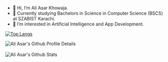 - 👋 Hi, I’m Ali Asar Khowaja.
- 🏫 Currently studying Bachelors in Science in Computer Science (BSCS) at SZABIST Karachi.
- 👀 I’m interested in Artificial Intelligence and App Development.

<!---
aliasar1/aliasar1 is a ✨ special ✨ repository because its `README.md` (this file) appears on your GitHub profile.
You can click the Preview link to take a look at your changes.
--->

[![Top Langs](https://github-readme-stats.vercel.app/api/top-langs/?username=aliasar1&layout=compact&theme=github_dark)](https://github.com/aliasar1/github-readme-stats)
 <p >
  <img alt="Ali Asar's Github Profile Details" src="http://github-profile-summary-cards.vercel.app/api/cards/profile-details?username=aliasar1&theme=github_dark" /><br>
  <br>
<img  alt="Ali Asar's Github Stats" src="http://github-profile-summary-cards.vercel.app/api/cards/stats?username=aliasar1&theme=github_dark" />
</p>
